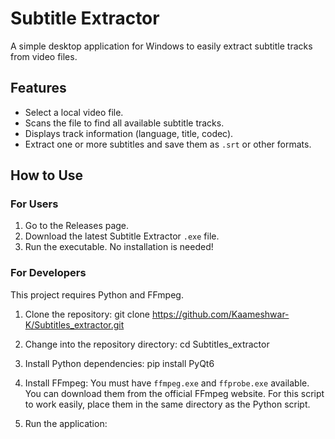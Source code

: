 # Subtitle Extractor
A simple desktop application for Windows to easily extract subtitle tracks from video files.

## Features

* Select a local video file.
* Scans the file to find all available subtitle tracks.
* Displays track information (language, title, codec).
* Extract one or more subtitles and save them as `.srt` or other formats.

## How to Use

### For Users

1. Go to the Releases page.
2. Download the latest Subtitle Extractor `.exe` file.
3. Run the executable. No installation is needed!

### For Developers

This project requires Python and FFmpeg.

1. Clone the repository:
git clone https://github.com/Kaameshwar-K/Subtitles_extractor.git

2. Change into the repository directory:
cd Subtitles_extractor

3. Install Python dependencies:
pip install PyQt6

4. Install FFmpeg: You must have `ffmpeg.exe` and `ffprobe.exe` available. You can download them from the official FFmpeg website. For this script to work easily, place them in the same directory as the Python script.
5. Run the application:
